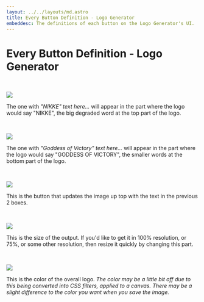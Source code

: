 ```yaml
---
layout: ../../layouts/md.astro
title: Every Button Definition - Logo Generator
embeddesc: The definitions of each button on the Logo Generator's UI.
---
```


# Every Button Definition - Logo Generator

<br>

![](https://haxeflixel.is-terrible.com/6jU9edk6f.png)

The one with *"NIKKE" text here...* will appear in the part where the logo would say "NIKKE", the big degraded word at the top part of the logo.

<br>

![](https://haxeflixel.is-terrible.com/6jU9TuiPC.png)

The one with *"Goddess of Victory" text here...* will appear in the part where the logo would say "GODDESS OF VICTORY", the smaller words at the bottom part of the logo.

<br>

![](https://haxeflixel.is-terrible.com/6jUb95KQy.png)

This is the button that updates the image up top with the text in the previous 2 boxes.

<br>

![](https://haxeflixel.is-terrible.com/6jUaP3Bku.png)

This is the size of the output. If you'd like to get it in 100% resolution, or 75%, or some other resolution, then resize it quickly by changing this part.

<br>

![](https://haxeflixel.is-terrible.com/6jUbDbdof.png)

This is the color of the overall logo. *The color may be a little bit off due to this being converted into CSS filters, applied to a canvas. There may be a slight difference to the color you want when you save the image.*
<br>

<br>